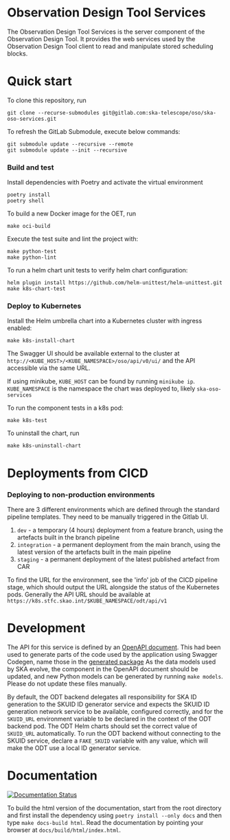 Observation Design Tool Services
================================

The Observation Design Tool Services is the server component of the
Observation Design Tool. It provides the web services used by the
Observation Design Tool client to read and manipulate stored
scheduling blocks.

# Quick start
To clone this repository, run

```
git clone --recurse-submodules git@gitlab.com:ska-telescope/oso/ska-oso-services.git
```

To refresh the GitLab Submodule, execute below commands:

```
git submodule update --recursive --remote
git submodule update --init --recursive
```

### Build and test

Install dependencies with Poetry and activate the virtual environment

```
poetry install
poetry shell
```

To build a new Docker image for the OET, run

```
make oci-build
```

Execute the test suite and lint the project with:

```
make python-test
make python-lint
```

To run a helm chart unit tests to verify helm chart configuration:

```
helm plugin install https://github.com/helm-unittest/helm-unittest.git
make k8s-chart-test
```

### Deploy to Kubernetes

Install the Helm umbrella chart into a Kubernetes cluster with ingress enabled:

```
make k8s-install-chart
```

The Swagger UI should be available external to the cluster at `http://<KUBE_HOST>/<KUBE_NAMESPACE>/oso/api/v0/ui/` and the API accessible via the same URL.

If using minikube, `KUBE_HOST` can be found by running `minikube ip`. 
`KUBE_NAMESPACE` is the namespace the chart was deployed to, likely `ska-oso-services`

To run the component tests in a k8s pod:

```
make k8s-test
```

To uninstall the chart, run

```
make k8s-uninstall-chart
```

# Deployments from CICD

### Deploying to non-production environments

There are 3 different environments which are defined through the standard pipeline templates. They need to be manually triggered in the Gitlab UI.

1. `dev` - a temporary (4 hours) deployment from a feature branch, using the artefacts built in the branch pipeline
2. `integration` - a permanent deployment from the main branch, using the latest version of the artefacts built in the main pipeline
3. `staging` - a permanent deployment of the latest published artefact from CAR

To find the URL for the environment, see the 'info' job of the CICD pipeline stage, which should output the URL alongside the status of the Kubernetes pods.
Generally the API URL should be available at  `https://k8s.stfc.skao.int/$KUBE_NAMESPACE/odt/api/v1`


# Development

The API for this service is defined by an [OpenAPI document](src/ska_oso_services/openapi/odt-openapi-v1.yaml).
This had been used to generate parts of the code used by the application using Swagger Codegen, name those in the [generated package](src/ska_oso_services/odt/generated)
As the data models used by SKA evolve, the component in the OpenAPI document should be updated, and new Python models can be generated by running `make models`. Please do not update these files manually.

By default, the ODT backend delegates all responsibility for SKA ID generation to the SKUID ID generator service and
expects the SKUID ID  generation network service to be available, configured correctly, and for the `SKUID_URL`
environment variable to be  declared in the context of the ODT backend pod. The ODT Helm charts should set the correct
value of `SKUID_URL` automatically. To run the ODT backend without connecting to the SKUID service, declare a
`FAKE_SKUID` variable with any value, which will make the ODT use a local ID generator service.


# Documentation

[![Documentation Status](https://readthedocs.org/projects/ska-telescope-ska-oso-services/badge/?version=latest)](https://developer.skao.int/projects/ska-oso-services/en/latest/?badge=latest)

To build the html version of the documentation, start 
from the root directory and first install the dependency using 
``poetry install --only docs`` and then type ``make docs-build html``. Read the documentation by pointing your browser
at ``docs/build/html/index.html``.
